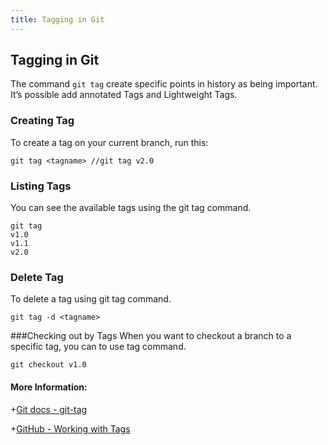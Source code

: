 ```yaml
---
title: Tagging in Git
---
```

## Tagging in Git
The command `git tag` create specific points in history as being important. It’s possible add annotated Tags and Lightweight Tags.

### Creating Tag
To create a tag on your current branch, run this:
```
git tag <tagname> //git tag v2.0
```

### Listing Tags
You can see the available tags using the git tag command.
```
git tag
v1.0
v1.1
v2.0
```

### Delete Tag
To delete a tag using git tag command.
```shell
git tag -d <tagname>
```

###Checking out by Tags
When you want to checkout a branch to a specific tag, you can to use tag command.
```shell
git checkout v1.0
```

 #### More Information:
  <!-- Please add any articles you think might be helpful to read before writing the article -->
  
 +[Git docs - git-tag](https://git-scm.com/docs/git-tag)
  
 +[GitHub - Working with Tags](https://help.github.com/articles/working-with-tags/)
